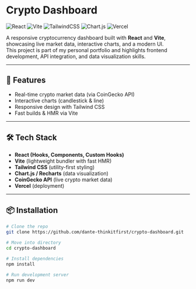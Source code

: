 # Crypto Dashboard

![React](https://img.shields.io/badge/React-20232A?style=for-the-badge&logo=react&logoColor=61DAFB)
![Vite](https://img.shields.io/badge/Vite-646CFF?style=for-the-badge&logo=vite&logoColor=white)
![TailwindCSS](https://img.shields.io/badge/Tailwind_CSS-38B2AC?style=for-the-badge&logo=tailwind-css&logoColor=white)
![Chart.js](https://img.shields.io/badge/Chart.js-FF6384?style=for-the-badge&logo=chartdotjs&logoColor=white)
![Vercel](https://img.shields.io/badge/Vercel-000000?style=for-the-badge&logo=vercel&logoColor=white)

A responsive cryptocurrency dashboard built with **React** and **Vite**, showcasing live market data, interactive charts, and a modern UI.  
This project is part of my personal portfolio and highlights frontend development, API integration, and data visualization skills.

---

## 🚀 Features
- Real-time crypto market data (via CoinGecko API)
- Interactive charts (candlestick & line)
- Responsive design with Tailwind CSS
- Fast builds & HMR via Vite

---

## 🛠️ Tech Stack
- **React (Hooks, Components, Custom Hooks)**
- **Vite** (lightweight bundler with fast HMR)
- **Tailwind CSS** (utility-first styling)
- **Chart.js / Recharts** (data visualization)
- **CoinGecko API** (live crypto market data)
- **Vercel** (deployment)

---

## 📦 Installation

```bash
# Clone the repo
git clone https://github.com/dante-thinkitfirst/crypto-dashboard.git

# Move into directory
cd crypto-dashboard

# Install dependencies
npm install

# Run development server
npm run dev
